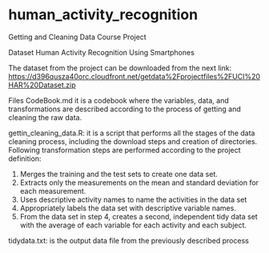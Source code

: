 # human_activity_recognition
Getting and Cleaning Data Course Project

Dataset
Human Activity Recognition Using Smartphones

The dataset from the project can be downloaded from the next link:
https://d396qusza40orc.cloudfront.net/getdata%2Fprojectfiles%2FUCI%20HAR%20Dataset.zip

Files
CodeBook.md it is a codebook where the variables, data, and transformations are described according to the process of getting and cleaning the raw data.

gettin_cleaning_data.R: it is a script that performs all the stages of the data cleaning process, including the download steps and creation of directories. Following transformation steps are performed according to the project definition:
1.	Merges the training and the test sets to create one data set.
2.	Extracts only the measurements on the mean and standard deviation for each measurement.
3.	Uses descriptive activity names to name the activities in the data set
4.	Appropriately labels the data set with descriptive variable names.
5.	From the data set in step 4, creates a second, independent tidy data set with the average of each variable for each activity and each subject.

tidydata.txt: is the output data file from the previously described process
